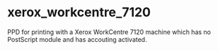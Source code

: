 # xerox_workcentre_7120
PPD for printing with a Xerox WorkCentre 7120 machine which has no PostScript module and has accouting activated.
